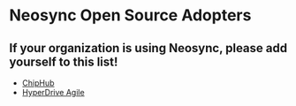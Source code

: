 # Neosync Open Source Adopters

## If your organization is using Neosync, please add yourself to this list!

- [ChipHub](https://www.chiphub.com)
- [HyperDrive Agile](https://www.hyperdriveagile.com)
